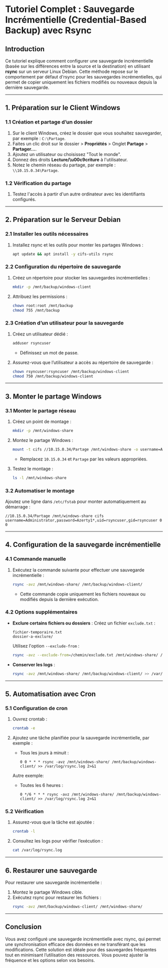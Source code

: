 # Tutoriel Complet : Sauvegarde Incrémentielle (Credential-Based Backup) avec Rsync

## **Introduction**
Ce tutoriel explique comment configurer une sauvegarde incrémentielle (basée sur les différences entre la source et la destination) en utilisant **rsync** sur un serveur Linux Debian. Cette méthode repose sur le comportement par défaut d'rsync pour les sauvegardes incrémentielles, qui permet de copier uniquement les fichiers modifiés ou nouveaux depuis la dernière sauvegarde.

---

## **1. Préparation sur le Client Windows**

### 1.1 Création et partage d’un dossier
1. Sur le client Windows, créez le dossier que vous souhaitez sauvegarder, par exemple : `C:\Partage`.
2. Faites un clic droit sur le dossier > **Propriétés** > Onglet **Partage** > **Partager…**.
3. Ajoutez un utilisateur ou choisissez "Tout le monde".
4. Donnez des droits **Lecture/\u00c9criture** à l'utilisateur.
5. Notez le chemin réseau du partage, par exemple : `\\10.15.0.34\Partage`.

### 1.2 Vérification du partage
1. Testez l'accès à partir d'un autre ordinateur avec les identifiants configurés.

---

## **2. Préparation sur le Serveur Debian**

### 2.1 Installer les outils nécessaires
1. Installez rsync et les outils pour monter les partages Windows :
   ```bash
   apt update && apt install -y cifs-utils rsync
   ```

### 2.2 Configuration du répertoire de sauvegarde
1. Créez un répertoire pour stocker les sauvegardes incrémentielles :
   ```bash
   mkdir -p /mnt/backup/windows-client
   ```
2. Attribuez les permissions :
   ```bash
   chown root:root /mnt/backup
   chmod 755 /mnt/backup
   ```

### 2.3 Création d’un utilisateur pour la sauvegarde
1. Créez un utilisateur dédié :
   ```bash
   adduser rsyncuser
   ```
   - Définissez un mot de passe.

2. Assurez-vous que l’utilisateur a accès au répertoire de sauvegarde :
   ```bash
   chown rsyncuser:rsyncuser /mnt/backup/windows-client
   chmod 750 /mnt/backup/windows-client
   ```

---

## **3. Monter le partage Windows**

### 3.1 Monter le partage réseau
1. Créez un point de montage :
   ```bash
   mkdir -p /mnt/windows-share
   ```
2. Montez le partage Windows :
   ```bash
   mount -t cifs //10.15.0.34/Partage /mnt/windows-share -o username=Administrator,password=Azerty1*,uid=rsyncuser,gid=rsyncuser
   ```
   - Remplacez `10.15.0.34` et `Partage` par les valeurs appropriées.

3. Testez le montage :
   ```bash
   ls -l /mnt/windows-share
   ```

### 3.2 Automatiser le montage
Ajoutez une ligne dans `/etc/fstab` pour monter automatiquement au démarrage :
```plaintext
//10.15.0.34/Partage /mnt/windows-share cifs username=Administrator,password=Azerty1*,uid=rsyncuser,gid=rsyncuser 0 0
```

---

## **4. Configuration de la sauvegarde incrémentielle**

### 4.1 Commande manuelle
1. Exécutez la commande suivante pour effectuer une sauvegarde incrémentielle :
   ```bash
   rsync -avz /mnt/windows-share/ /mnt/backup/windows-client/
   ```
   - Cette commande copie uniquement les fichiers nouveaux ou modifiés depuis la dernière exécution.

### 4.2 Options supplémentaires
- **Exclure certains fichiers ou dossiers** :
  Créez un fichier `exclude.txt` :
  ```plaintext
  fichier-temporaire.txt
  dossier-a-exclure/
  ```
  Utilisez l'option `--exclude-from` :
  ```bash
  rsync -avz --exclude-from=/chemin/exclude.txt /mnt/windows-share/ /mnt/backup/windows-client/
  ```
- **Conserver les logs** :
  ```bash
  rsync -avz /mnt/windows-share/ /mnt/backup/windows-client/ >> /var/log/rsync.log 2>&1
  ```

---

## **5. Automatisation avec Cron**

### 5.1 Configuration de cron
1. Ouvrez crontab :
   ```bash
   crontab -e
   ```
2. Ajoutez une tâche planifiée pour la sauvegarde incrémentielle, par exemple :
   - Tous les jours à minuit :
     ```plaintext
     0 0 * * * rsync -avz /mnt/windows-share/ /mnt/backup/windows-client/ >> /var/log/rsync.log 2>&1
     ```

   Autre exemple:
   
   - Toutes les 6 heures :
     ```plaintext
     0 */6 * * * rsync -avz /mnt/windows-share/ /mnt/backup/windows-client/ >> /var/log/rsync.log 2>&1
     ```

### 5.2 Vérification
1. Assurez-vous que la tâche est ajoutée :
   ```bash
   crontab -l
   ```
2. Consultez les logs pour vérifier l’exécution :
   ```bash
   cat /var/log/rsync.log
   ```

---

## **6. Restaurer une sauvegarde**
Pour restaurer une sauvegarde incrémentielle :
1. Montez le partage Windows cible.
2. Exécutez rsync pour restaurer les fichiers :
   ```bash
   rsync -avz /mnt/backup/windows-client/ /mnt/windows-share/
   ```

---

## **Conclusion**
Vous avez configuré une sauvegarde incrémentielle avec rsync, qui permet une synchronisation efficace des données en ne transférant que les modifications. Cette solution est idéale pour des sauvegardes fréquentes tout en minimisant l’utilisation des ressources. Vous pouvez ajuster la fréquence et les options selon vos besoins.

